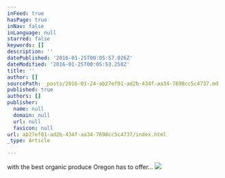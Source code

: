 ```yaml
---
inFeed: true
hasPage: true
inNav: false
inLanguage: null
starred: false
keywords: []
description: ''
datePublished: '2016-01-25T00:05:57.026Z'
dateModified: '2016-01-25T00:05:53.258Z'
title: ''
author: []
sourcePath: _posts/2016-01-24-ab27ef01-ad2b-434f-aa34-7698cc5c4737.md
published: true
authors: []
publisher:
  name: null
  domain: null
  url: null
  favicon: null
url: ab27ef01-ad2b-434f-aa34-7698cc5c4737/index.html
_type: Article

---
```

with the best organic produce Oregon has to offer...
![](https://the-grid-user-content.s3-us-west-2.amazonaws.com/954eb8c3-3d74-495f-8c1b-68cb73279cac.jpg)